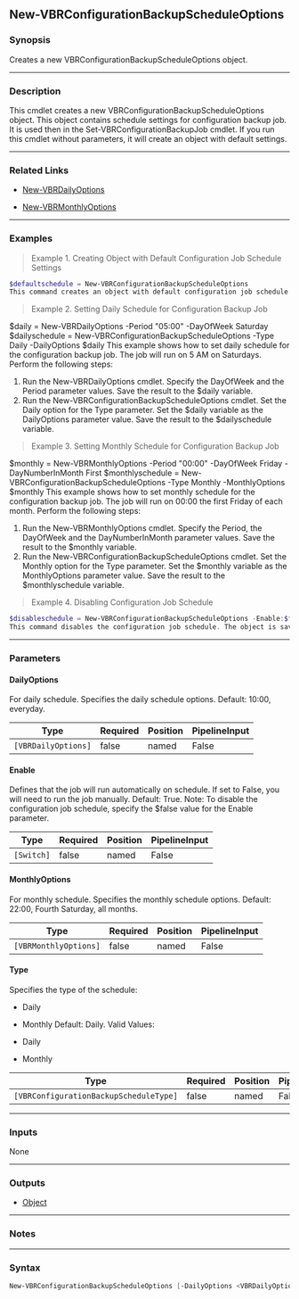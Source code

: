 New-VBRConfigurationBackupScheduleOptions
-----------------------------------------

### Synopsis
Creates a new VBRConfigurationBackupScheduleOptions object.

---

### Description

This cmdlet creates a new VBRConfigurationBackupScheduleOptions object.
This object contains schedule settings for configuration backup job. It is used then in the Set-VBRConfigurationBackupJob cmdlet.
If you run this cmdlet without parameters, it will create an object with default settings.

---

### Related Links
* [New-VBRDailyOptions](New-VBRDailyOptions)

* [New-VBRMonthlyOptions](New-VBRMonthlyOptions)

---

### Examples
> Example 1. Creating Object with Default Configuration Job Schedule Settings

```PowerShell
$defaultschedule = New-VBRConfigurationBackupScheduleOptions
This command creates an object with default configuration job schedule settings. The object is saved to the $defaultschedule variable.
```
> Example 2. Setting Daily Schedule for Configuration Backup Job

$daily = New-VBRDailyOptions -Period "05:00" -DayOfWeek Saturday
$dailyschedule = New-VBRConfigurationBackupScheduleOptions -Type Daily -DailyOptions $daily
This example shows how to set daily schedule for the configuration backup job. The job will run on 5 AM on Saturdays.
Perform the following steps:
1. Run the New-VBRDailyOptions cmdlet. Specify the DayOfWeek and the Period parameter values. Save the result to the $daily variable.
2. Run the New-VBRConfigurationBackupScheduleOptions cmdlet. Set the Daily option for the Type parameter. Set the $daily variable as the DailyOptions parameter value. Save the result to the $dailyschedule variable.
> Example 3. Setting Monthly Schedule for Configuration Backup Job

$monthly = New-VBRMonthlyOptions -Period "00:00" -DayOfWeek Friday -DayNumberInMonth First
$monthlyschedule = New-VBRConfigurationBackupScheduleOptions -Type Monthly -MonthlyOptions $monthly
This example shows how to set monthly schedule for the configuration backup job. The job will run on 00:00 the first Friday of each month.
Perform the following steps:
1. Run the New-VBRMonthlyOptions cmdlet. Specify the Period, the DayOfWeek and the DayNumberInMonth parameter values. Save the result to the $monthly variable.
2. Run the New-VBRConfigurationBackupScheduleOptions cmdlet. Set the Monthly option for the Type parameter. Set the $monthly variable as the MonthlyOptions parameter value. Save the result to the $monthlyschedule variable.
> Example 4. Disabling Configuration Job Schedule

```PowerShell
$disableschedule = New-VBRConfigurationBackupScheduleOptions -Enable:$false
This command disables the configuration job schedule. The object is saved to the $disableschedule variable.
```

---

### Parameters
#### **DailyOptions**
For daily schedule. Specifies the daily schedule options.
Default: 10:00, everyday.

|Type               |Required|Position|PipelineInput|
|-------------------|--------|--------|-------------|
|`[VBRDailyOptions]`|false   |named   |False        |

#### **Enable**
Defines that the job will run automatically on schedule.
If set to False, you will need to run the job manually.
Default: True.
Note: To disable the configuration job schedule, specify the $false value for the Enable parameter.

|Type      |Required|Position|PipelineInput|
|----------|--------|--------|-------------|
|`[Switch]`|false   |named   |False        |

#### **MonthlyOptions**
For monthly schedule. Specifies the monthly schedule options.
Default: 22:00, Fourth Saturday, all months.

|Type                 |Required|Position|PipelineInput|
|---------------------|--------|--------|-------------|
|`[VBRMonthlyOptions]`|false   |named   |False        |

#### **Type**
Specifies the type of the schedule:
* Daily
* Monthly
Default: Daily.
Valid Values:

* Daily
* Monthly

|Type                                  |Required|Position|PipelineInput|
|--------------------------------------|--------|--------|-------------|
|`[VBRConfigurationBackupScheduleType]`|false   |named   |False        |

---

### Inputs
None

---

### Outputs
* [Object](https://learn.microsoft.com/en-us/dotnet/api/System.Object)

---

### Notes

---

### Syntax
```PowerShell
New-VBRConfigurationBackupScheduleOptions [-DailyOptions <VBRDailyOptions>] [-Enable] [-MonthlyOptions <VBRMonthlyOptions>] [-Type {Daily | Monthly}] [<CommonParameters>]
```
